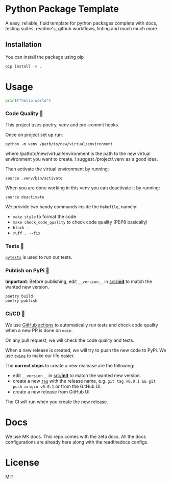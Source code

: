 

# Python Package Template
A easy, reliable, fluid template for python packages complete with docs, testing suites, readme's, github workflows, linting and much much more


## Installation

You can install the package using pip

```bash
pip install -e .
```

# Usage
```python
print("hello world")

```



### Code Quality 🧹


This project uses poetry, venv and pre-commit hooks.

Once on project set up run:
```
python -m venv /path/to/new/virtual/environment
```
where /path/to/new/virtual/environment is the path to the new virtual environment you want to create. I suggest /project/.venv as a good idea.

Then activate the virtual environment by running:
```
source .venv/bin/activate
```

When you are done working in this venv you can deactivate it by running:
``` 
source deactivate
```


We provide two handy commands inside the `Makefile`, namely:

- `make style` to format the code
- `make check_code_quality` to check code quality (PEP8 basically)
- `black .`
- `ruff . --fix`

### Tests 🧪

[`pytests`](https://docs.pytest.org/en/7.1.x/) is used to run our tests.

### Publish on PyPi 🚀

**Important**: Before publishing, edit `__version__` in [src/__init__](/src/__init__.py) to match the wanted new version.

```
poetry build
poetry publish
```

### CI/CD 🤖

We use [GitHub actions](https://github.com/features/actions) to automatically run tests and check code quality when a new PR is done on `main`.

On any pull request, we will check the code quality and tests.

When a new release is created, we will try to push the new code to PyPi. We use [`twine`](https://twine.readthedocs.io/en/stable/) to make our life easier. 

The **correct steps** to create a new realease are the following:
- edit `__version__` in [src/__init__](/src/__init__.py) to match the wanted new version.
- create a new [`tag`](https://git-scm.com/docs/git-tag) with the release name, e.g. `git tag v0.0.1 && git push origin v0.0.1` or from the GitHub UI.
- create a new release from GitHub UI

The CI will run when you create the new release.

# Docs
We use MK docs. This repo comes with the zeta docs. All the docs configurations are already here along with the readthedocs configs.



# License
MIT
